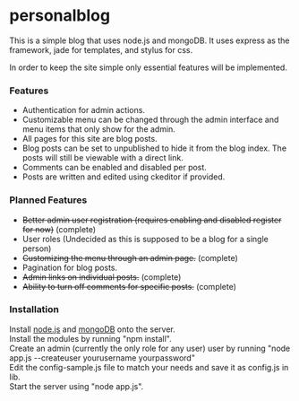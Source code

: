 personalblog
============

This is a simple blog that uses node.js and mongoDB. It uses
express as the framework, jade for templates, and stylus for css.

In order to keep the site simple only essential features will be
implemented.

### Features

-   Authentication for admin actions.
-   Customizable menu can be changed through the admin interface and
    menu items that only show for the admin.
-   All pages for this site are blog posts.
-   Blog posts can be set to unpublished to hide it from the blog index.
    The posts will still be viewable with a direct link.
-   Comments can be enabled and disabled per post.
-   Posts are written and edited using ckeditor if provided.

### Planned Features

-   ~~Better admin user registration (requires enabling and disabled
    register for now)~~ (complete)
-   User roles (Undecided as this is supposed to be a blog for a single
    person)
-   ~~Customizing the menu through an admin page.~~ (complete)
-   Pagination for blog posts.
-   ~~Admin links on individual posts.~~ (complete)
-   ~~Ability to turn off comments for specific posts.~~ (complete)

### Installation

Install [node.js][] and [mongoDB][] onto the server.  
Install the modules by running "npm install".  
Create an admin (currently the only role for any user) user by running
"node app.js --createuser yourusername yourpassword"  
Edit the config-sample.js file to match your needs and save it as
config.js in lib.  
Start the server using "node app.js".  

  [https://github.com/MWGitHub/personalblog]: https://github.com/MWGitHub/personalblog
  [node.js]: http://nodejs.org/
  [mongoDB]: http://www.mongodb.org/
